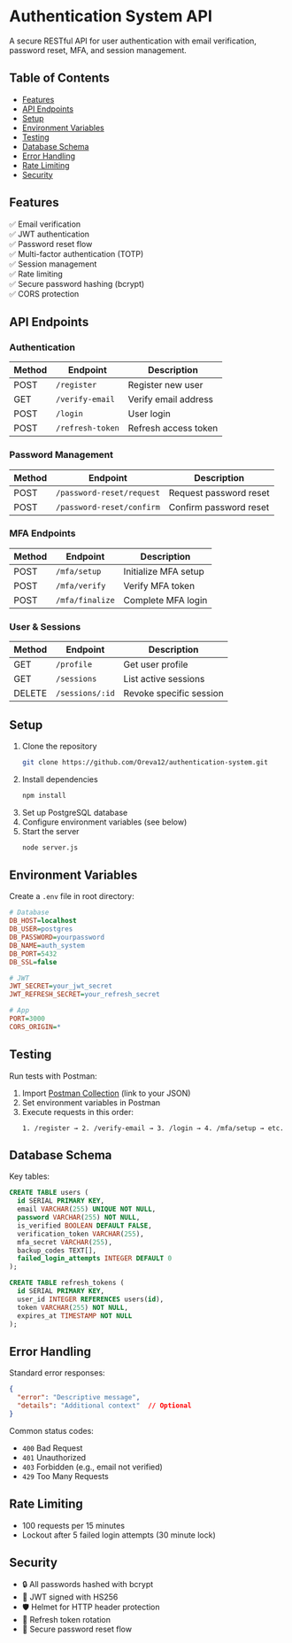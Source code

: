 
# Authentication System API

A secure RESTful API for user authentication with email verification, password reset, MFA, and session management.

## Table of Contents
- [Features](#features)
- [API Endpoints](#api-endpoints)
- [Setup](#setup)
- [Environment Variables](#environment-variables)
- [Testing](#testing)
- [Database Schema](#database-schema)
- [Error Handling](#error-handling)
- [Rate Limiting](#rate-limiting)
- [Security](#security)

## Features
✅ Email verification  
✅ JWT authentication  
✅ Password reset flow  
✅ Multi-factor authentication (TOTP)  
✅ Session management  
✅ Rate limiting  
✅ Secure password hashing (bcrypt)  
✅ CORS protection  

## API Endpoints

### Authentication
| Method | Endpoint          | Description                     |
|--------|-------------------|---------------------------------|
| POST   | `/register`       | Register new user               |
| GET    | `/verify-email`   | Verify email address            |
| POST   | `/login`          | User login                      |
| POST   | `/refresh-token`  | Refresh access token            |

### Password Management
| Method | Endpoint                     | Description                     |
|--------|------------------------------|---------------------------------|
| POST   | `/password-reset/request`    | Request password reset          |
| POST   | `/password-reset/confirm`    | Confirm password reset          |

### MFA Endpoints
| Method | Endpoint          | Description                     |
|--------|-------------------|---------------------------------|
| POST   | `/mfa/setup`      | Initialize MFA setup            |
| POST   | `/mfa/verify`     | Verify MFA token                |
| POST   | `/mfa/finalize`   | Complete MFA login              |

### User & Sessions
| Method | Endpoint          | Description                     |
|--------|-------------------|---------------------------------|
| GET    | `/profile`        | Get user profile                |
| GET    | `/sessions`       | List active sessions            |
| DELETE | `/sessions/:id`   | Revoke specific session         |

## Setup
1. Clone the repository
   ```bash
   git clone https://github.com/Oreva12/authentication-system.git
   ```
2. Install dependencies
   ```bash
   npm install
   ```
3. Set up PostgreSQL database
4. Configure environment variables (see below)
5. Start the server
   ```bash
   node server.js
   ```

## Environment Variables
Create a `.env` file in root directory:

```ini
# Database
DB_HOST=localhost
DB_USER=postgres
DB_PASSWORD=yourpassword
DB_NAME=auth_system
DB_PORT=5432
DB_SSL=false

# JWT
JWT_SECRET=your_jwt_secret
JWT_REFRESH_SECRET=your_refresh_secret

# App
PORT=3000
CORS_ORIGIN=*
```

## Testing
Run tests with Postman:

1. Import [Postman Collection](#https://www.postman.com/bettest/authentication-api/collection/hhu9266/auth-system?action=share&creator=36861719&active-environment=36861719-ddf84d9f-f188-4033-8237-c8875928df46) (link to your JSON)
2. Set environment variables in Postman
3. Execute requests in this order:
   ```
   1. /register → 2. /verify-email → 3. /login → 4. /mfa/setup → etc.
   ```

## Database Schema
Key tables:
```sql
CREATE TABLE users (
  id SERIAL PRIMARY KEY,
  email VARCHAR(255) UNIQUE NOT NULL,
  password VARCHAR(255) NOT NULL,
  is_verified BOOLEAN DEFAULT FALSE,
  verification_token VARCHAR(255),
  mfa_secret VARCHAR(255),
  backup_codes TEXT[],
  failed_login_attempts INTEGER DEFAULT 0
);

CREATE TABLE refresh_tokens (
  id SERIAL PRIMARY KEY,
  user_id INTEGER REFERENCES users(id),
  token VARCHAR(255) NOT NULL,
  expires_at TIMESTAMP NOT NULL
);
```

## Error Handling
Standard error responses:
```json
{
  "error": "Descriptive message",
  "details": "Additional context"  // Optional
}
```

Common status codes:
- `400` Bad Request
- `401` Unauthorized  
- `403` Forbidden (e.g., email not verified)
- `429` Too Many Requests

## Rate Limiting
- 100 requests per 15 minutes
- Lockout after 5 failed login attempts (30 minute lock)

## Security
- 🔒 All passwords hashed with bcrypt
- 🔑 JWT signed with HS256
- 🛡️ Helmet for HTTP header protection
- 🔄 Refresh token rotation
- 📧 Secure password reset flow
